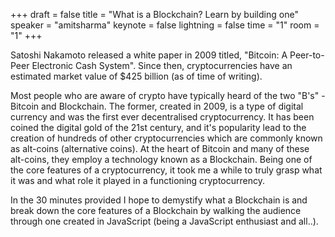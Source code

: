 +++
draft = false
title = "What is a Blockchain? Learn by building one"
speaker = "amitsharma"
keynote = false
lightning = false
time = "1"
room = "1"
+++

Satoshi Nakamoto released a white paper in 2009 titled, "Bitcoin: A Peer-to-Peer Electronic Cash System". Since then, cryptocurrencies have an estimated market value of $425 billion (as of time of writing). 

Most people who are aware of crypto have typically heard of the two "B's" - Bitcoin and Blockchain. The former, created in 2009, is a type of digital currency and was the first ever decentralised cryptocurrency. It has been coined the digital gold of the 21st century, and it's popularity lead to the creation of hundreds of other cryptocurrencies which are commonly known as alt-coins (alternative coins). At the heart of Bitcoin and many of these alt-coins, they employ a technology known as a Blockchain. Being one of the core features of a cryptocurrency, it took me a while to truly grasp what it was and what role it played in a functioning cryptocurrency.

In the 30 minutes provided I hope to demystify what a Blockchain is and break down the core features of a Blockchain by walking the audience through one created in JavaScript (being a JavaScript enthusiast and all..).